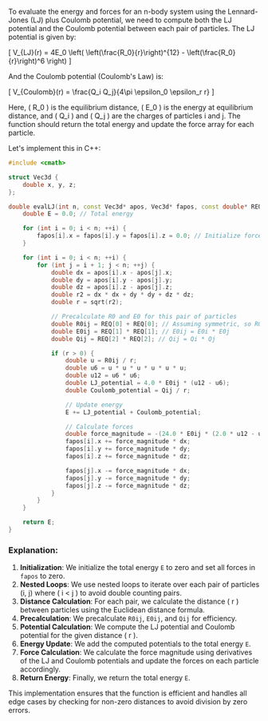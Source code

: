  To evaluate the energy and forces for an n-body system using the Lennard-Jones (LJ) plus Coulomb potential, we need to compute both the LJ potential and the Coulomb potential between each pair of particles. The LJ potential is given by:

\[ V_{LJ}(r) = 4E_0 \left( \left(\frac{R_0}{r}\right)^{12} - \left(\frac{R_0}{r}\right)^6 \right) \]

And the Coulomb potential (Coulomb's Law) is:

\[ V_{Coulomb}(r) = \frac{Q_i Q_j}{4\pi \epsilon_0 \epsilon_r r} \]

Here, \( R_0 \) is the equilibrium distance, \( E_0 \) is the energy at equilibrium distance, and \( Q_i \) and \( Q_j \) are the charges of particles i and j. The function should return the total energy and update the force array for each particle.

Let's implement this in C++:

```C++
#include <cmath>

struct Vec3d {
    double x, y, z;
};

double evalLJ(int n, const Vec3d* apos, Vec3d* fapos, const double* REQ) {
    double E = 0.0; // Total energy

    for (int i = 0; i < n; ++i) {
        fapos[i].x = fapos[i].y = fapos[i].z = 0.0; // Initialize forces to zero
    }

    for (int i = 0; i < n; ++i) {
        for (int j = i + 1; j < n; ++j) {
            double dx = apos[i].x - apos[j].x;
            double dy = apos[i].y - apos[j].y;
            double dz = apos[i].z - apos[j].z;
            double r2 = dx * dx + dy * dy + dz * dz;
            double r = sqrt(r2);

            // Precalculate R0 and E0 for this pair of particles
            double R0ij = REQ[0] + REQ[0]; // Assuming symmetric, so R0ij = R0i + R0j
            double E0ij = REQ[1] * REQ[1]; // E0ij = E0i * E0j
            double Qij = REQ[2] * REQ[2]; // Qij = Qi * Qj

            if (r > 0) {
                double u = R0ij / r;
                double u6 = u * u * u * u * u * u;
                double u12 = u6 * u6;
                double LJ_potential = 4.0 * E0ij * (u12 - u6);
                double Coulomb_potential = Qij / r;

                // Update energy
                E += LJ_potential + Coulomb_potential;

                // Calculate forces
                double force_magnitude = -(24.0 * E0ij * (2.0 * u12 - u6) / (r2 * r)) + (-Qij / (r2 * r));
                fapos[i].x += force_magnitude * dx;
                fapos[i].y += force_magnitude * dy;
                fapos[i].z += force_magnitude * dz;

                fapos[j].x -= force_magnitude * dx;
                fapos[j].y -= force_magnitude * dy;
                fapos[j].z -= force_magnitude * dz;
            }
        }
    }

    return E;
}
```

### Explanation:
1. **Initialization**: We initialize the total energy `E` to zero and set all forces in `fapos` to zero.
2. **Nested Loops**: We use nested loops to iterate over each pair of particles (i, j) where \( i < j \) to avoid double counting pairs.
3. **Distance Calculation**: For each pair, we calculate the distance \( r \) between particles using the Euclidean distance formula.
4. **Precalculation**: We precalculate `R0ij`, `E0ij`, and `Qij` for efficiency.
5. **Potential Calculation**: We compute the LJ potential and Coulomb potential for the given distance \( r \).
6. **Energy Update**: We add the computed potentials to the total energy `E`.
7. **Force Calculation**: We calculate the force magnitude using derivatives of the LJ and Coulomb potentials and update the forces on each particle accordingly.
8. **Return Energy**: Finally, we return the total energy `E`.

This implementation ensures that the function is efficient and handles all edge cases by checking for non-zero distances to avoid division by zero errors.